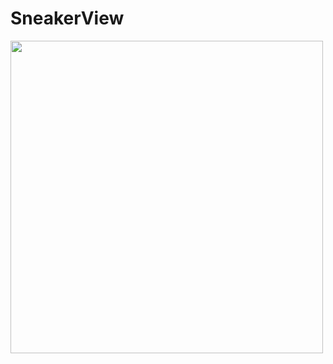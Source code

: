 # SneakerView

<image src="https://user-images.githubusercontent.com/80040232/185769325-ae30a252-5515-4a00-9275-f88681f0ec4c.PNG" width="500">

